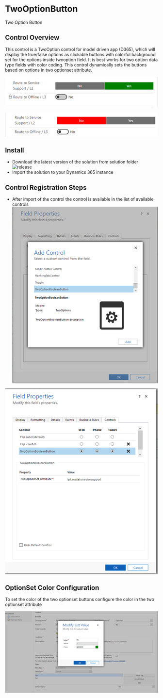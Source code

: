 # TwoOptionButton
Two Option Button

## Control Overview
This control is a TwoOption control for model driven app (D365), which will display the true/false options as clickable buttons with colorful background set for the options inside twooption field. It is best works for two option data type fields with color coding. This control dynamically sets the buttons based on options in two optionset attribute.

![alternativetext](ReadmeImages/image1.png)

![alternativetext](ReadmeImages/image2.png)

## Install
 - Download the latest version of the solution from solution folder ![release](TwoOptionButtonSolution/)
 - Import the solution to your Dynamics 365 instance
 
 ## Control Registration Steps 
 - After import of the control the control is available in the list of available controls
![alternativetext](ReadmeImages/image3.png)

![alternativetext](ReadmeImages/image4.png)

## OptionSet Color Configuration
To set the color of the two optionset buttons configure the color in the two optionset attribute

![alternativetext](ReadmeImages/image5.png)
